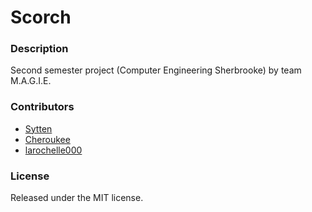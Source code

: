 # Scorch

### Description
Second semester project (Computer Engineering Sherbrooke) by team M.A.G.I.E.

### Contributors
* [Sytten](https://github.com/Sytten)
* [Cheroukee](https://github.com/Cheroukee)
* [larochelle000](https://gihub.com/larochelle000)

### License
Released under the MIT license.
